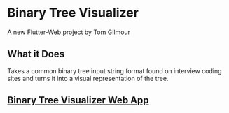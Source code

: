 # Binary Tree Visualizer

A new Flutter-Web project by Tom Gilmour

## What it Does
Takes a common binary tree input string format found on interview coding sites and turns it
into a visual representation of the tree.

##  [Binary Tree Visualizer Web App](https://gemed.com/bt_visualizer)
